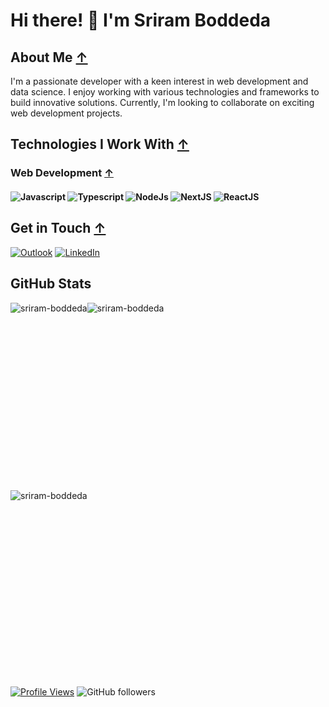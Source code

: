 # Hi there! 👋 I'm Sriram Boddeda

## About Me [↑](#hi-there--im-sriram-boddeda)
I'm a passionate developer with a keen interest in web development and data science. I enjoy working with various technologies and frameworks to build innovative solutions. Currently, I'm looking to collaborate on exciting web development projects.

## Technologies I Work With [↑](#hi-there--im-sriram-boddeda)
### Web Development [↑](#hi-there--im-sriram-boddeda)
#### <img alt="Javascript" src="https://img.shields.io/badge/Javascipt-FFFF00?style=for-the-badge&logo=javascript&logoColor=black" /> <img alt="Typescript" src="https://img.shields.io/badge/Typescipt-0078D4?style=for-the-badge&logo=typescript&logoColor=white" /> <img alt="NodeJs" src="https://img.shields.io/badge/Node.js-43853D?style=for-the-badge&logo=node.js&logoColor=white" /> <img alt="NextJS" src="https://img.shields.io/badge/Next.js-black?style=for-the-badge&logo=next.js&logoColor=white" /> <img alt="ReactJS" src="https://img.shields.io/badge/-ReactJs-61DAFB?logo=react&logoColor=white&style=for-the-badge" />


## Get in Touch [↑](#hi-there--im-sriram-boddeda)
<a href="mailto:sriram.b29@outlook.com" target="_blank"><img alt="Outlook" src="https://img.shields.io/badge/Outlook-0078D4?style=for-the-badge&logo=microsoft-outlook&logoColor=white" /></a> <a href="https://www.linkedin.com/in/sriram-boddeda" target="_blank"><img alt="LinkedIn" src="https://img.shields.io/badge/linkedin-%230077B5.svg?&style=for-the-badge&logo=LinkedIn&logoColor=white" /></a>





<!-- GitHub Trophies
## GitHub Trophies
<p align="left">
 <a href="https://github.com/ryo-ma/github-profile-trophy"><img src="https://github-profile-trophy.vercel.app/?username=sriram-boddeda" alt="sriram-boddeda" /></a>
</p>
-->



## GitHub Stats
<div style="display: flex; justify-content: space-around;">
    <div style="text-align: center;">
        <img align="center" src="https://github-readme-stats.vercel.app/api?username=sriram-boddeda&show_icons=true&locale=en" alt="sriram-boddeda" />
    </div>
    <div style="flex: 50%; padding-right: 10px; height: 300px; width: 50%;">
        <img align="center" src="https://github-readme-streak-stats.herokuapp.com/?user=sriram-boddeda&" alt="sriram-boddeda" />
    </div>
</div>
<div style="flex: 50%; height: 300px; width: 50%;">
    <img align="left" src="https://github-readme-stats.vercel.app/api/top-langs?username=sriram-boddeda&show_icons=true&locale=en&layout=compact" alt="sriram-boddeda" />
</div>


[![Profile Views](https://komarev.com/ghpvc/?username=sriram-boddeda&style=for-the-badge)](https://github.com/sriram-boddeda) ![GitHub followers](https://img.shields.io/github/followers/sriram-boddeda?style=for-the-badge)
